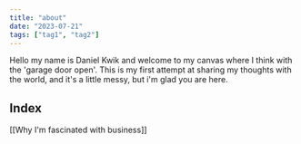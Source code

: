 ```yaml
---
title: "about"
date: "2023-07-21"
tags: ["tag1", "tag2"]
---
```


Hello my name is Daniel Kwik and welcome to my canvas where I think with the 'garage door open'. This is my first attempt at sharing my thoughts with the world, and it's a little messy, but i'm glad you are here.
## Index

[[Why I'm fascinated with business]]
